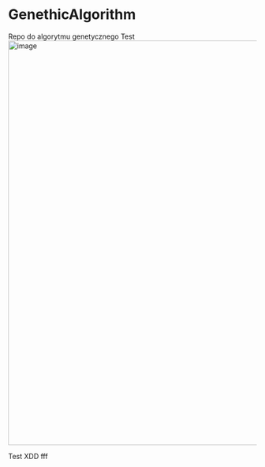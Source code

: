 # GenethicAlgorithm

Repo do algorytmu genetycznego 
Test
<img width="819" alt="image" src="https://user-images.githubusercontent.com/28493310/176255864-8eb27916-4ed7-41be-bccf-23ea73ebbb0e.png">


Test
XDD
fff
